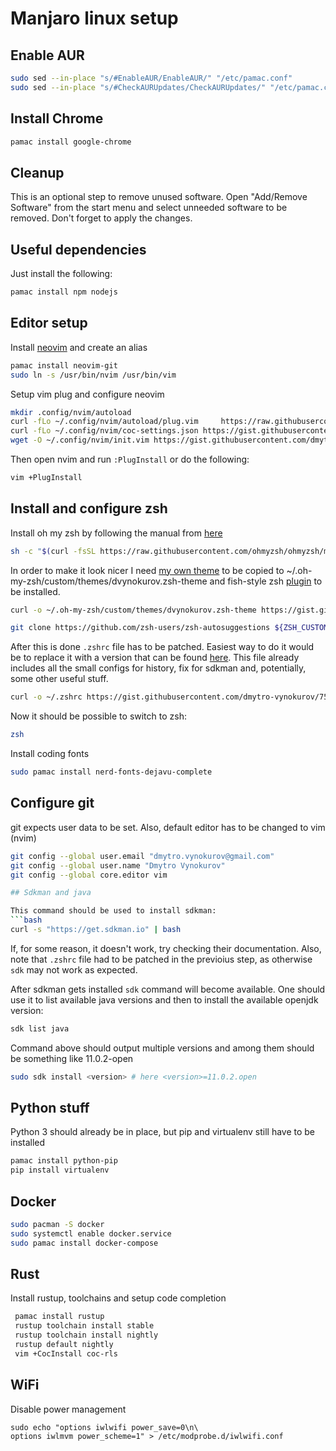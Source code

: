 # Manjaro linux setup 

## Enable AUR 

```bash
sudo sed --in-place "s/#EnableAUR/EnableAUR/" "/etc/pamac.conf"
sudo sed --in-place "s/#CheckAURUpdates/CheckAURUpdates/" "/etc/pamac.conf"
```

## Install Chrome

```bash
pamac install google-chrome
```

## Cleanup 

This is an optional step to remove unused software. Open "Add/Remove Software" from 
the start menu and select unneeded software to be removed. Don't forget to apply 
the changes. 

## Useful dependencies

Just install the following:
```bash
pamac install npm nodejs
```


## Editor setup 

Install [neovim](https://github.com/neovim/neovim) and create an alias
```bash
pamac install neovim-git
sudo ln -s /usr/bin/nvim /usr/bin/vim
```

Setup vim plug and configure neovim
```bash
mkdir .config/nvim/autoload
curl -fLo ~/.config/nvim/autoload/plug.vim     https://raw.githubusercontent.com/junegunn/vim-plug/master/plug.vim
curl -fLo ~/.config/nvim/coc-settings.json https://gist.githubusercontent.com/dmytro-vynokurov/08f37354723fd5728df94cabfc0fec11/raw/f1d31657f91120b525d2c865811bfa7aa0ed04e4/coc-settings.json
wget -O ~/.config/nvim/init.vim https://gist.githubusercontent.com/dmytro-vynokurov/1ce203ef7c2fde1ed7f65cd5bcbe3688/raw/4265f1753ba4ec116b9f2782dc4bc5326e7a778a/init.vim
```

Then open nvim and run `:PlugInstall` or do the following:
```bash
vim +PlugInstall
```

## Install and configure zsh

Install oh my zsh by following the manual from [here](https://github.com/ohmyzsh/ohmyzsh)
```bash
sh -c "$(curl -fsSL https://raw.githubusercontent.com/ohmyzsh/ohmyzsh/master/tools/install.sh)"
```

In order to make it look nicer I need [my own theme](https://gist.github.com/dmytro-vynokurov/1ca5ea2ecb57351c135eec2ad31a1bcf) 
to be copied to ~/.oh-my-zsh/custom/themes/dvynokurov.zsh-theme and 
fish-style zsh [plugin](https://github.com/zsh-users/zsh-autosuggestions) to be installed. 

```bash
curl -o ~/.oh-my-zsh/custom/themes/dvynokurov.zsh-theme https://gist.githubusercontent.com/dmytro-vynokurov/1ca5ea2ecb57351c135eec2ad31a1bcf/raw/4f50a5ba6cfd3bd322e0c85fd0e4049606a7acab/dvynokurov.zsh-theme

git clone https://github.com/zsh-users/zsh-autosuggestions ${ZSH_CUSTOM:-~/.oh-my-zsh/custom}/plugins/zsh-autosuggestions
```

After this is done `.zshrc` file has to be patched. Easiest way to do it would be to replace it with 
a version that can be found 
[here](https://gist.github.com/dmytro-vynokurov/7558fd0ec0535fd5876645d0ab86c2e2). This file already 
includes all the small configs for history, fix for sdkman and, potentially, some other useful stuff.

```bash
curl -o ~/.zshrc https://gist.githubusercontent.com/dmytro-vynokurov/7558fd0ec0535fd5876645d0ab86c2e2/raw/6f93cf9706a71e350687ca4b3d63face1729794a/.zshrc
```

Now it should be possible to switch to zsh:
```bash
zsh
```

Install coding fonts 
```bash 
sudo pamac install nerd-fonts-dejavu-complete
```

## Configure git 

git expects user data to be set. Also, default editor has to be changed to vim (nvim)
```bash
git config --global user.email "dmytro.vynokurov@gmail.com"
git config --global user.name "Dmytro Vynokurov"
git config --global core.editor vim

## Sdkman and java 

This command should be used to install sdkman: 
```bash
curl -s "https://get.sdkman.io" | bash
```

If, for some reason, it doesn't work, try checking their documentation. 
Also, note that `.zshrc` file had to be patched in the previoius step, as otherwise `sdk` may not
work as expected. 

After sdkman gets installed `sdk` command will become available. One should use it to list 
available java versions and then to install the available openjdk version: 

```bash
sdk list java 
```

Command above should output multiple versions and among them should be something like 11.0.2-open
```bash
sudo sdk install <version> # here <version>=11.0.2.open
```

## Python stuff

Python 3 should already be in place, but pip and virtualenv still have to be installed
```bash
pamac install python-pip
pip install virtualenv
```

## Docker

```bash
sudo pacman -S docker
sudo systemctl enable docker.service
sudo pamac install docker-compose
```

## Rust 

Install rustup, toolchains and setup code completion 

```bash
 pamac install rustup
 rustup toolchain install stable 
 rustup toolchain install nightly 
 rustup default nightly 
 vim +CocInstall coc-rls
 ```
 
 ## WiFi
 
 Disable power management 
```
sudo echo "options iwlwifi power_save=0\n\
options iwlmvm power_scheme=1" > /etc/modprobe.d/iwlwifi.conf 
```
 
